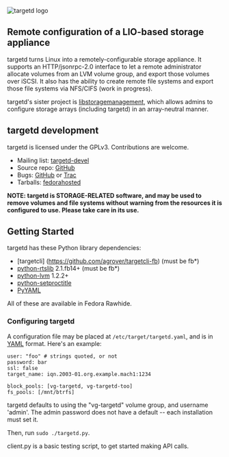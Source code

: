 ![targetd logo](https://fedorahosted.org/targetd/raw-attachment/wiki/Logo/targetd.png)

Remote configuration of a LIO-based storage appliance
-----------------------------------------------------
targetd turns Linux into a remotely-configurable storage appliance. It
supports an HTTP/jsonrpc-2.0 interface to let a remote administrator
allocate volumes from an LVM volume group, and export those volumes
over iSCSI.  It also has the ability to create remote file systems and export
those file systems via NFS/CIFS (work in progress).

targetd's sister project is [libstoragemanagement](http://sourceforge.net/projects/libstoragemgmt/),
which allows admins to configure storage arrays (including targetd) in an array-neutral manner.

targetd development
-------------------
targetd is licensed under the GPLv3. Contributions are welcome.
 
 * Mailing list: [targetd-devel](https://lists.fedorahosted.org/mailman/listinfo/targetd-devel)
 * Source repo: [GitHub](https://github.com/agrover/targetd)
 * Bugs: [GitHub](https://github.com/agrover/targetd/issues) or [Trac](https://fedorahosted.org/targetd/)
 * Tarballs: [fedorahosted](https://fedorahosted.org/releases/t/a/targetd/)

**NOTE: targetd is STORAGE-RELATED software, and may be used to
  remove volumes and file systems without warning from the resources it is
  configured to use. Please take care in its use.**

Getting Started
---------------
targetd has these Python library dependencies:
* [targetcli] (https://github.com/agrover/targetcli-fb) (must be fb*)
* [python-rtslib](https://github.com/agrover/rtslib-fb) 2.1.fb14+  (must be fb*)
* [python-lvm](https://github.com/agrover/python-lvm) 1.2.2+
* [python-setproctitle](https://github.com/dvarrazzo/py-setproctitle)
* [PyYAML](http://pyyaml.org/)

All of these are available in Fedora Rawhide.

### Configuring targetd

A configuration file may be placed at `/etc/target/targetd.yaml`, and
is in [YAML](http://www.yaml.org/spec/1.2/spec.html) format. Here's
an example:

    user: "foo" # strings quoted, or not
    password: bar
    ssl: false
    target_name: iqn.2003-01.org.example.mach1:1234

    block_pools: [vg-targetd, vg-targetd-too]
    fs_pools: [/mnt/btrfs]

targetd defaults to using the "vg-targetd" volume group, and username 'admin'.
The admin password does not have a default -- each installation must set it.

Then, run `sudo ./targetd.py`.

client.py is a basic testing script, to get started making API calls.
